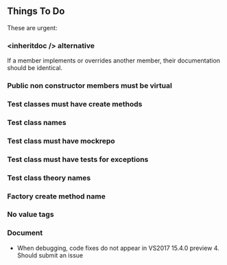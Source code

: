 ## Things To Do
These are urgent:
### \<inheritdoc /> alternative
If a member implements or overrides another member, their documentation should be identical.
### Public non constructor members must be virtual
### Test classes must have create methods
### Test class names
### Test class must have mockrepo
### Test class must have tests for exceptions
### Test class theory names
### Factory create method name
### No value tags


### Document
- When debugging, code fixes do not appear in VS2017 15.4.0 preview 4. Should submit an issue